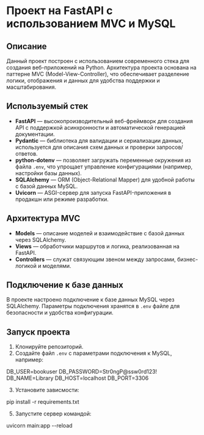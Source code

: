 # Проект на FastAPI с использованием MVC и MySQL

## Описание

Данный проект построен с использованием современного стека для создания веб-приложений на Python. Архитектура проекта основана на паттерне MVC (Model-View-Controller), что обеспечивает разделение логики, отображения и данных для удобства поддержки и масштабирования.

## Используемый стек

- **FastAPI** — высокопроизводительный веб-фреймворк для создания API с поддержкой асинхронности и автоматической генерацией документации.
- **Pydantic** — библиотека для валидации и сериализации данных, используется для описания схем данных и проверки запросов/ответов.
- **python-dotenv** — позволяет загружать переменные окружения из файла `.env`, что упрощает управление конфигурациями (например, настройки базы данных).
- **SQLAlchemy** — ORM (Object-Relational Mapper) для удобной работы с базой данных MySQL.
- **Uvicorn** — ASGI-сервер для запуска FastAPI-приложения в продакшн или режиме разработки.

## Архитектура MVC

- **Models** — описание моделей и взаимодействие с базой данных через SQLAlchemy.
- **Views** — обработчики маршрутов и логика, реализованная на FastAPI.
- **Controllers** — служат связующим звеном между запросами, бизнес-логикой и моделями.

## Подключение к базе данных

В проекте настроено подключение к базе данных MySQL через SQLAlchemy. Параметры подключения хранятся в `.env` файле для безопасности и удобства конфигурации.

## Запуск проекта

1. Клонируйте репозиторий.  
2. Создайте файл `.env` с параметрами подключения к MySQL, например:

DB_USER=bookuser
DB_PASSWORD=Str0ngP@ssw0rd123!
DB_NAME=Library
DB_HOST=localhost
DB_PORT=3306

3. Установите зависмости:

pip install -r requirements.txt

5. Запустите сервер командой:

uvicorn main:app --reload
